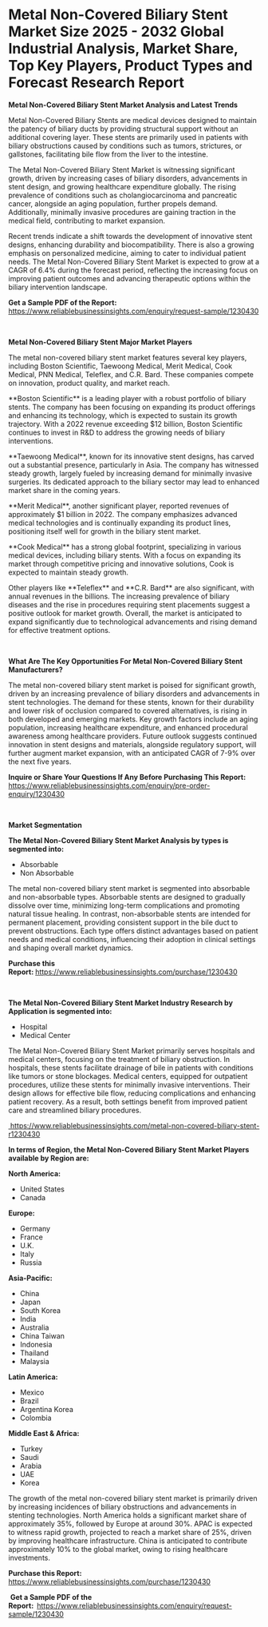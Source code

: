 <p><h1>Metal Non-Covered Biliary Stent Market Size 2025 - 2032 Global Industrial Analysis, Market Share, Top Key Players, Product Types and Forecast Research Report</h1></p><p><strong>Metal Non-Covered Biliary Stent Market Analysis and Latest Trends</strong></p>
<p><p>Metal Non-Covered Biliary Stents are medical devices designed to maintain the patency of biliary ducts by providing structural support without an additional covering layer. These stents are primarily used in patients with biliary obstructions caused by conditions such as tumors, strictures, or gallstones, facilitating bile flow from the liver to the intestine.</p><p>The Metal Non-Covered Biliary Stent Market is witnessing significant growth, driven by increasing cases of biliary disorders, advancements in stent design, and growing healthcare expenditure globally. The rising prevalence of conditions such as cholangiocarcinoma and pancreatic cancer, alongside an aging population, further propels demand. Additionally, minimally invasive procedures are gaining traction in the medical field, contributing to market expansion.</p><p>Recent trends indicate a shift towards the development of innovative stent designs, enhancing durability and biocompatibility. There is also a growing emphasis on personalized medicine, aiming to cater to individual patient needs. The Metal Non-Covered Biliary Stent Market is expected to grow at a CAGR of 6.4% during the forecast period, reflecting the increasing focus on improving patient outcomes and advancing therapeutic options within the biliary intervention landscape.</p></p>
<p><strong>Get a Sample PDF of the Report:&nbsp;</strong> <a href="https://www.reliablebusinessinsights.com/enquiry/request-sample/1230430?utm_campaign=2265&utm_medium=2&utm_source=Github&utm_content=ia&utm_term=13042025&utm_id=metal-non-covered-biliary-stent">https://www.reliablebusinessinsights.com/enquiry/request-sample/1230430</a></p>
<p>&nbsp;</p>
<p><strong>Metal Non-Covered Biliary Stent Major Market Players</strong></p>
<p><p>The metal non-covered biliary stent market features several key players, including Boston Scientific, Taewoong Medical, Merit Medical, Cook Medical, PNN Medical, Teleflex, and C.R. Bard. These companies compete on innovation, product quality, and market reach.</p><p>**Boston Scientific** is a leading player with a robust portfolio of biliary stents. The company has been focusing on expanding its product offerings and enhancing its technology, which is expected to sustain its growth trajectory. With a 2022 revenue exceeding $12 billion, Boston Scientific continues to invest in R&D to address the growing needs of biliary interventions.</p><p>**Taewoong Medical**, known for its innovative stent designs, has carved out a substantial presence, particularly in Asia. The company has witnessed steady growth, largely fueled by increasing demand for minimally invasive surgeries. Its dedicated approach to the biliary sector may lead to enhanced market share in the coming years.</p><p>**Merit Medical**, another significant player, reported revenues of approximately $1 billion in 2022. The company emphasizes advanced medical technologies and is continually expanding its product lines, positioning itself well for growth in the biliary stent market.</p><p>**Cook Medical** has a strong global footprint, specializing in various medical devices, including biliary stents. With a focus on expanding its market through competitive pricing and innovative solutions, Cook is expected to maintain steady growth. </p><p>Other players like **Teleflex** and **C.R. Bard** are also significant, with annual revenues in the billions. The increasing prevalence of biliary diseases and the rise in procedures requiring stent placements suggest a positive outlook for market growth. Overall, the market is anticipated to expand significantly due to technological advancements and rising demand for effective treatment options.</p></p>
<p>&nbsp;</p>
<p><strong>What Are The Key Opportunities For Metal Non-Covered Biliary Stent Manufacturers?</strong></p>
<p><p>The metal non-covered biliary stent market is poised for significant growth, driven by an increasing prevalence of biliary disorders and advancements in stent technologies. The demand for these stents, known for their durability and lower risk of occlusion compared to covered alternatives, is rising in both developed and emerging markets. Key growth factors include an aging population, increasing healthcare expenditure, and enhanced procedural awareness among healthcare providers. Future outlook suggests continued innovation in stent designs and materials, alongside regulatory support, will further augment market expansion, with an anticipated CAGR of 7-9% over the next five years.</p></p>
<p><strong>Inquire or Share Your Questions If Any Before Purchasing This Report:</strong> <a href="https://www.reliablebusinessinsights.com/enquiry/pre-order-enquiry/1230430?utm_campaign=2265&utm_medium=2&utm_source=Github&utm_content=ia&utm_term=13042025&utm_id=metal-non-covered-biliary-stent">https://www.reliablebusinessinsights.com/enquiry/pre-order-enquiry/1230430</a></p>
<p>&nbsp;</p>
<p><strong>Market Segmentation</strong></p>
<p><strong>The Metal Non-Covered Biliary Stent Market Analysis by types is segmented into:</strong></p>
<p><ul><li>Absorbable</li><li>Non Absorbable</li></ul></p>
<p><p>The metal non-covered biliary stent market is segmented into absorbable and non-absorbable types. Absorbable stents are designed to gradually dissolve over time, minimizing long-term complications and promoting natural tissue healing. In contrast, non-absorbable stents are intended for permanent placement, providing consistent support in the bile duct to prevent obstructions. Each type offers distinct advantages based on patient needs and medical conditions, influencing their adoption in clinical settings and shaping overall market dynamics.</p></p>
<p><strong>Purchase this Report:&nbsp;</strong><a href="https://www.reliablebusinessinsights.com/purchase/1230430?utm_campaign=2265&utm_medium=2&utm_source=Github&utm_content=ia&utm_term=13042025&utm_id=metal-non-covered-biliary-stent">https://www.reliablebusinessinsights.com/purchase/1230430</a></p>
<p>&nbsp;</p>
<p><strong>The Metal Non-Covered Biliary Stent Market Industry Research by Application is segmented into:</strong></p>
<p><ul><li>Hospital</li><li>Medical Center</li></ul></p>
<p><p>The Metal Non-Covered Biliary Stent Market primarily serves hospitals and medical centers, focusing on the treatment of biliary obstruction. In hospitals, these stents facilitate drainage of bile in patients with conditions like tumors or stone blockages. Medical centers, equipped for outpatient procedures, utilize these stents for minimally invasive interventions. Their design allows for effective bile flow, reducing complications and enhancing patient recovery. As a result, both settings benefit from improved patient care and streamlined biliary procedures.</p></p>
<p><a href="https://www.reliablebusinessinsights.com/metal-non-covered-biliary-stent-r1230430?utm_campaign=2265&utm_medium=2&utm_source=Github&utm_content=ia&utm_term=13042025&utm_id=metal-non-covered-biliary-stent">&nbsp;https://www.reliablebusinessinsights.com/metal-non-covered-biliary-stent-r1230430</a></p>
<p><strong>In terms of Region, the Metal Non-Covered Biliary Stent Market Players available by Region are:</strong></p>
<p>
    <p> <strong> North America: </strong>
        <ul>
            <li>United States</li>
            <li>Canada</li>
        </ul>
        </p> 
    <p> <strong> Europe: </strong>
        <ul>
            <li>Germany</li>
            <li>France</li>
            <li>U.K.</li>
            <li>Italy</li>
            <li>Russia</li>
        </ul>
        </p> 
    <p> <strong> Asia-Pacific: </strong>
        <ul>
            <li>China</li>
            <li>Japan</li>
            <li>South Korea</li>
            <li>India</li>
            <li>Australia</li>
            <li>China Taiwan</li>
            <li>Indonesia</li>
            <li>Thailand</li>
            <li>Malaysia</li>
        </ul>
        </p> 
    <p> <strong> Latin America: </strong>
        <ul>
            <li>Mexico</li>
            <li>Brazil</li>
            <li>Argentina Korea</li>
            <li>Colombia</li>
        </ul>
        </p> 
    <p> <strong> Middle East & Africa: </strong>
        <ul>
            <li>Turkey</li>
            <li>Saudi</li>
            <li>Arabia</li>
            <li>UAE</li>
            <li>Korea</li>
        </ul>
    </p>
    </p>
<p><p>The growth of the metal non-covered biliary stent market is primarily driven by increasing incidences of biliary obstructions and advancements in stenting technologies. North America holds a significant market share of approximately 35%, followed by Europe at around 30%. APAC is expected to witness rapid growth, projected to reach a market share of 25%, driven by improving healthcare infrastructure. China is anticipated to contribute approximately 10% to the global market, owing to rising healthcare investments.</p></p>
<p><strong>Purchase this Report: </strong><a href="https://www.reliablebusinessinsights.com/purchase/1230430?utm_campaign=2265&utm_medium=2&utm_source=Github&utm_content=ia&utm_term=13042025&utm_id=metal-non-covered-biliary-stent">https://www.reliablebusinessinsights.com/purchase/1230430</a></p>
<p>&nbsp;<strong>Get a Sample PDF of the Report:&nbsp;&nbsp;</strong><a href="https://www.reliablebusinessinsights.com/enquiry/request-sample/1230430?utm_campaign=2265&utm_medium=2&utm_source=Github&utm_content=ia&utm_term=13042025&utm_id=metal-non-covered-biliary-stent">https://www.reliablebusinessinsights.com/enquiry/request-sample/1230430</a></p>
<p><strong></strong></p>
<p><p></p><p></p><p></p></p>